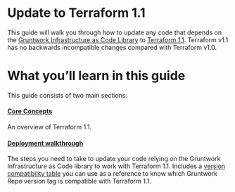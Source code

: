 # Update to Terraform 1.1

This guide will walk you through how to update any code that depends on the
[Gruntwork Infrastructure as Code
Library](https://gruntwork.io/infrastructure-as-code-library/) to [Terraform
1.1](https://www.terraform.io/language/upgrade-guides/1-1). Terraform v1.1 has
no backwards incompatible changes compared with Terraform v1.0.

# What you’ll learn in this guide

This guide consists of two main sections:

<div className="dlist">

#### [Core Concepts](core-concepts.md)

An overview of Terraform 1.1.

#### [Deployment walkthrough](deployment-walkthrough/step-1-update-your-code-to-be-compatible-with-terraform-1-x.md)

The steps you need to take to update your code relying on the Gruntwork Infrastructure as Code library to work with
Terraform 1.1. Includes a
[version compatibility table](deployment-walkthrough/step-2-update-references-to-the-gruntwork-infrastructure-as-code-library.md#version-compatibility-table) you can use as a reference to know which Gruntwork Repo version
tag is compatible with Terraform 1.1.

</div>


<!-- ##DOCS-SOURCER-START
{"sourcePlugin":"local-copier","hash":"de75607ce00354136cfc3f917a2f047b"}
##DOCS-SOURCER-END -->
